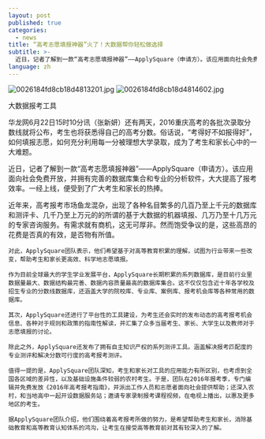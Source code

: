 ```yaml
---
layout: post
published: true
categories:
  - news
title: “高考志愿填报神器”火了！大数据帮你轻松做选择
subtitle: >-
  近日，记者了解到一款“高考志愿填报神器”——ApplySquare（申请方）。该应用面向社会免费开放，并拥有完善的数据库集合和专业的分析软件，大大提高了报考效率。
language: zh
---
```


![0026184fd8cb18d4813201.jpg]({{site.baseurl}}/image/0026184fd8cb18d4813201.jpg)
![0026184fd8cb18d4814602.jpg]({{site.baseurl}}/image/0026184fd8cb18d4814602.jpg)

大数据报考工具

华龙网6月22日15时10分讯（张新妍）还有两天，2016重庆高考的各批次录取分数线就将公布，考生也将获悉得自己的高考分数。俗话说，“考得好不如报得好”，如何填报志愿，如何充分利用每一分被理想大学录取，成为了考生和家长心中的一大难题。

   近日，记者了解到一款“高考志愿填报神器”——ApplySquare（申请方）。该应用面向社会免费开放，并拥有完善的数据库集合和专业的分析软件，大大提高了报考效率。一经上线，便受到了广大考生和家长的热捧。

   近年来，高考报考市场鱼龙混杂，出现了各种名目繁多的几百乃至上千元的数据库和测评卡、几千乃至上万元的的所谓的基于大数据的机器填报、几万乃至十几万元的专家咨询服务。有需求就有商机，这无可厚非。然而饱受争议的是，这些高昂的花费是否真的有效，是否物有所值。

    对此，ApplySquare团队表示，他们希望基于对高等教育积累的理解，试图为行业带来一些改变，帮助考生和家长更高效、科学地志愿填报。

    作为目前全球最大的学生学业发展平台，ApplySquare长期积累的系列数据库，是目前行业里数据量最大、数据结构最完善、数据内容质量最高的数据库集合。这不仅仅包含近十年各学校及招生专业的分数线数据库，还涵盖大学的院校库、专业库、案例库、报考机会库等各种常用的数据库。

    其次，ApplySquare还进行了平台性的工具建设，为考生还会实时的发布动态的高考报考机会信息、各种对于规则和政策的指南性解读，并汇集了众多当届考生、家长、大学生以及教师对于志愿填报的讨论。

    除此之外，ApplySquare还发布了拥有自主知识产权的系列测评工具。涵盖解决报考匹配度的专业测评和解决分数可行度的高考报考测评。

    值得一提的是，ApplySquare团队深知，考生和家长对工具的应用能力有所区别，也考虑到全国各区域的差异性，以及基础设施条件较弱的农村考生。于是，团队在2016年报考季，专门编辑并免费发放《2016年高考报考指南》，并派出工作人员和志愿者面向社会提供帮助；还深入农村，和当地高中一起开设数据服务站；邀请专家录制报考课程视频，在电视上播出，以惠及更多地区的考生。

    据ApplySquare团队介绍，他们围绕着高考报考所做的努力，是希望帮助考生和家长，消除基础教育和高等教育认知体系的鸿沟，让考生在接受高等教育前对其有较深入的了解。
